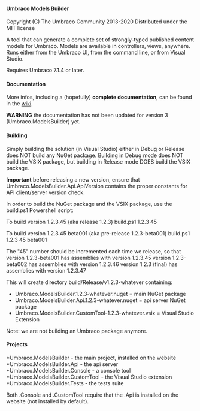 #### Umbraco Models Builder

Copyright (C) The Umbraco Community 2013-2020
Distributed under the MIT license  

A tool that can generate a complete set of strongly-typed published content models for Umbraco.
Models are available in controllers, views, anywhere.
Runs either from the Umbraco UI, from the command line, or from Visual Studio.

Requires Umbraco 7.1.4 or later.

#### Documentation

More infos, including a (hopefully) **complete documentation**, can be found in the [wiki](https://github.com/OurModelsBuilder/Our.ModelsBuilder/wiki).

**WARNING** the documentation has not been updated for version 3 (Umbraco.ModelsBuilder) yet.

#### Building

Simply building the solution (in Visual Studio) either in Debug or Release does NOT build
any NuGet package. Building in Debug mode does NOT build the VSIX package, but building in
Release mode DOES build the VSIX package.

**Important** before releasing a new version, ensure that Umbraco.ModelsBuilder.Api.ApiVersion
contains the proper constants for API client/server version check.

In order to build the NuGet package and the VSIX package,
use the build.ps1 Powershell script:

To build version 1.2.3.45 (aka release 1.2.3)
build.ps1 1.2.3 45

To build version 1.2.3.45 beta001 (aka pre-release 1.2.3-beta001)
build.ps1 1.2.3 45 beta001

The "45" number should be incremented each time we release, so that
version 1.2.3-beta001 has assemblies with version 1.2.3.45
version 1.2.3-beta002 has assemblies with version 1.2.3.46
version 1.2.3 (final) has assemblies with version 1.2.3.47

This will create directory build/Release/v1.2.3-whatever containing:
- Umbraco.ModelsBuilder.1.2.3-whatever.nuget = main NuGet package
- Umbraco.ModelsBuilder.Api.1.2.3-whatever.nuget = api server NuGet package
- Umbraco.ModelsBuilder.CustomTool-1.2.3-whatever.vsix = Visual Studio Extension

Note: we are not building an Umbraco package anymore.

#### Projects

*Umbraco.ModelsBuilder - the main project, installed on the website
*Umbraco.ModelsBuilder.Api - the api server
*Umbraco.ModelsBuilder.Console - a console tool
*Umbraco.ModelsBuilder.CustomTool - the Visual Studio extension
*Umbraco.ModelsBuilder.Tests - the tests suite

Both .Console and .CustomTool require that the .Api is installed on the website (not installed by default).
